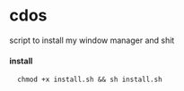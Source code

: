 # cdos
script to install my window manager and shit

#### install
```
  chmod +x install.sh && sh install.sh
```
